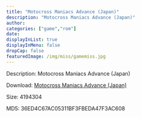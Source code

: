 ```yaml
---
title: "Motocross Maniacs Advance (Japan)"
description: "Motocross Maniacs Advance (Japan)"
author: 
categories: ["game","rom"]
date: 
displayInList: true
displayInMenu: false
dropCap: false
featuredImage: /img/miss/gamemiss.jpg
---
```


Description: Motocross Maniacs Advance (Japan)

Download: <a style="text-decoration:underline;" href="https://mega.nz/#!efRU1K7b!aZix-9tTAV4zdVhsPxhhgVZMwXQ7xdCOKrukceYaAP0" target = "_blank" rel = "nofollow" > Motocross Maniacs Advance (Japan)</a>

Size: 4194304

MD5: 36ED4C67AC05311BF3FBEDA47F3AC608

